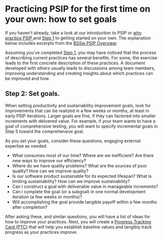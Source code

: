 # Practicing PSIP for the first time on your own: how to set goals

If you haven't already, take a look at our introduction to PSIP or [why practice PSIP ](why_practice_PSIP.md) and [Step 1](how_to_start.md) to getting started on your own. The explanation below includes excerpts from the [BSSw PSIP Overview](https://github.com/betterscientificsoftware/PSIP-Tools/blob/master/PSIP-Overview.md):

Assuming you've completed [Step 1](how_to_start.md), you may have noticed that the process of describing current practices has several benefits. For some, the exercise leads to the first concrete description of these practices. A document developed with others usually leads to discussions among team members, improving understanding and creating insights about which practices can be improved and how. 

## Step 2: Set goals.

When setting productivity and sustainability improvement goals, look for improvements that can be realized in a few weeks or months, at least in early PSIP iterations. Larger goals are fine, if they can factored into smaller increments with delivered value. For example, if your team wants to have a goal of comprehensive testing, you will want to specify incremental goals in Step 5 toward the comprehensive goal.

As you set your goals, consider these questions, engaging external expertise as needed:
* What consumes most of our time? Where are we inefficient? Are there new ways to improve our efficiency?
* Where do we have quality problems? What are the sources of poor quality? How can we improve quality?
* Is our software product sustainable for its expected lifespan? What is limiting sustainability? How can we improve sustainability?
* Can I construct a goal with deliverable value in manageable increments?
* Can I complete the goal (or a subgoal) in one normal development iteration (a few weeks or months)?
* Will accomplishing the goal provide tangible payoff within a few months after completion?

After asking these, and similar questions, you will have a list of ideas for how to improve your practices. Next, you will create a [Progress Tracking Card (PTC)](how_to_create_ptc.md) that will help you establish baseline values and tangibly track progress as your practices improve.


